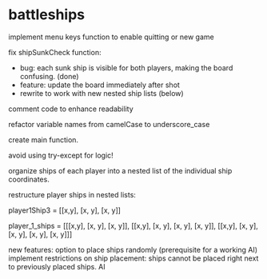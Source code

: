 # battleships

implement menu keys function to enable quitting or new game

fix shipSunkCheck function:
  - bug: each sunk ship is visible for both players, making the board confusing. (done)
  - feature: update the board immediately after shot
  - rewrite to work with new nested ship lists (below)

comment code to enhance readability

refactor variable names from camelCase to underscore_case

create main function.

avoid using try-except for logic!

organize ships of each player into a nested list of the individual ship coordinates.

restructure player ships in nested lists:

player1Ship3 = [[x,y], [x, y], [x, y]]

player_1_ships = [[[x,y], [x, y], [x, y]], [[x,y], [x, y], [x, y], [x, y]], [[x,y], [x, y], [x, y], [x, y], [x, y]]]

new features:
option to place ships randomly (prerequisite for a working AI)
implement restrictions on ship placement: ships cannot be placed right next to previously placed ships.
AI
